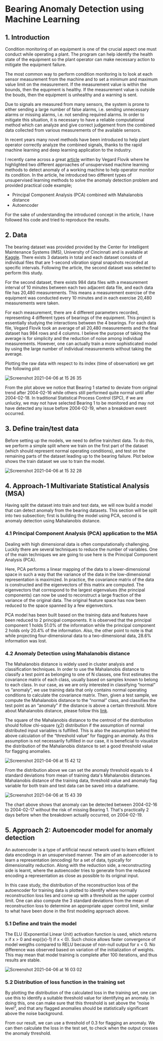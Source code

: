 # Bearing Anomaly Detection using Machine Learning

## 1. Introduction
Condition monitoring of an equipment is one of the crucial aspect one must conduct while operating a plant. The program can help identify the health state of the equipment so the plant operator can make necessary action to mitigate the equipment failure.

The most common way to perform condition monitoring is to look at each sensor measurement from the machine and to set a minimum and maximum value limit on the measurement. If the measurement value is within the bounds, then the equpment is healthy. If the measurement value is outside the bouds, then the equipment is unhealthy and a warning is sent.

Due to signals are measured from many sensors, the system is prone to either sending a large number of false alarms, i.e. sending unnecessary alarms or missing alarms, i.e. not sending required alarms. In order to mitigate this situation, it is necessary to have a reliable computational method which can analyze and give correct judgement from the combined data collected from various measurements of the available sensors.

In recent years many novel methods have been introduced to help plant operator correctly analyze the combined signals, thanks to the rapid machine learning and deep learning application to the industry. 

I recently came across a great [article](https://towardsdatascience.com/how-to-use-machine-learning-for-anomaly-detection-and-condition-monitoring-6742f82900d7) written by Vegard Flovik where he highlighted two different approaches of unsupervised machine learning methods to detect anomaly of a working machine to help operator monitor its condition. In the article, he introduced two different types of unsupervised learning methods to solve the anomaly detection problem and provided practical code example;
* Principal Component Analysis (PCA) combined with Mahalanobis distance
* Autoencoder

For the sake of understanding the introduced concept in the article, I have followed his code and tried to reproduce the results.


## 2. Data

The bearing dataset was provided  provided by the Center for Intelligent Maintenance Systems (IMS), University of Cincinnati and is available at [Kaggle](https://www.kaggle.com/vinayak123tyagi/bearing-dataset). There exists 3 datasets in total and each dataset consists of individual files that are 1-second vibration signal snapshots recorded at specific intervals. Following the article, the second dataset was selected to perform this study.

For the second dataset, there exists 984 data files with a measurement interval of 10 minutes between each two adjacent data file, and each data file has 20,480 measurements. This means a measurement exercise of the equipment was conducted every 10 minutes and in each exercise 20,480 measurements were taken.

For each measurement, there are 4 different parameters recorded, representing 4 different types of bearings of the equipment. This project is essentially studying the interactions between the 4 bearings. For each data file, Vegard Flovik took an average of all 20,480 measurements and the final dataset has 984 rows and 4 columns. I believe the purpose of taking the average is for simplicity and the reduction of noise among individual measurements. However, one can actually train a more sophisticated model by using the large number of individual measurements without taking the average.

Plotting the raw data with respect to its index (time of observation) we get the following plot

![Screenshot 2021-04-06 at 15 26 35](https://user-images.githubusercontent.com/76395229/113718341-d383a380-96ec-11eb-83dd-142a62a85100.png)

From the plot above we notice that Bearing 1 started to deviate from original trend after 2004-02-16 while others still performed quite normal until after 2004-02-18. In traditional Statistical Process Control (SPC), if we are unlucky, we may not have selected Bearing 1 to be monitored and may not have detected any issue before 2004-02-19, when a breakdown event occurred.

## 3. Define train/test data

Before setting up the models, we need to define train/test data. To do this, we perform a simple split where we train on the first part of the dataset (which should represent normal operating conditions), and test on the remaining parts of the dataset leading up to the bearing failure. Plot below shows the train dataset we use to train the model.

![Screenshot 2021-04-06 at 15 32 28](https://user-images.githubusercontent.com/76395229/113718990-7b00d600-96ed-11eb-99a4-cbf4790a8c6c.png)

## 4. Approach-1 Multivariate Statistical Analysis (MSA)

Having split the dataset into train and test data, we will now build a model that can detect anomaly from the bearing datasets. This section will be split into two subsection; first is building the model using PCA, second is anomaly detection using Mahalanobis distance.

### 4.1 Principal Component Analysis (PCA) application to the MSA

Dealing with high dimensional data is often computationally challenging. Luckily there are several techniques to reduce the number of variables. One of the main techniques we are going to use here is the Principal Component Analysis (PCA). 

Here, PCA performs a linear mapping of the data to a lower-dimensional space in such a way that the variance of the data in the low-dimensional representation is maximized. In practice, the covariance matrix of the data is constructed and the eigenvectors of this matrix are computed. The eigenvectors that correspond to the largest eigenvalues (the principal components) can now be used to reconstruct a large fraction of the variance of the original data. The original feature space has now been reduced to the space spanned by a few eigenvectors.

PCA model has been built based on the training data and features have been reduced to 2 principal components. It is observed that the principal component 1 holds 51.0% of the information while the principal component 2 holds only 20.4% of the information. Also, the other point to note is that while projecting four-dimensional data to a two-dimensional data, 28.6% information was lost.


### 4.2 Anomaly Detection using Mahalanobis distance

The Mahalanobis distance is widely used in cluster analysis and classification techniques. In order to use the Mahalanobis distance to classify a test point as belonging to one of N classes, one first estimates the covariance matrix of each class, usually based on samples known to belong to each class. In our case, as we are only interested in classifying “normal” vs “anomaly”, we use training data that only contains normal operating conditions to calculate the covariance matrix. Then, given a test sample, we compute the Mahalanobis distance to the “normal” class, and classifies the test point as an “anomaly” if the distance is above a certain threshold. More about Mahalanobis distance, please follow this [link](https://www.machinelearningplus.com/statistics/mahalanobis-distance/).

The square of the Mahalanobis distance to the centroid of the distribution should follow chi-square (χ2) distribution if the assumption of normal distributed input variables is fulfilled. This is also the assumption behind the above calculation of the “threshold value” for flagging an anomaly. As this assumption is not necessarily fulfilled in our case, it is beneficial to visualize the distribution of the Mahalanobis distance to set a good threshold value for flagging anomalies.

![Screenshot 2021-04-06 at 15 42 12](https://user-images.githubusercontent.com/76395229/113720249-bc45b580-96ee-11eb-8a17-cc3964ba66c1.png)

From the distribution above we can set the anomaly threshold equals to 4 standard deviations from mean of training data's Mahalanobis distances. Mahalanobis distance of the training data, threshold value and anomaly flag variable for both train and test data can be saved into a dataframe.

![Screenshot 2021-04-06 at 15 43 39](https://user-images.githubusercontent.com/76395229/113720495-fca53380-96ee-11eb-8715-bd2627c5c658.png)

The chart above shows that anomaly can be detected between 2004-02-16 to 2004-02-17 without the risk of missing Bearing 1. That's practically 2 days before when the breakdown actually occurred, on 2004-02-19.

## 5. Approach 2: Autoencoder model for anomaly detection

An autoencoder is a type of artificial neural network used to learn efficient data encodings in an unsupervised manner. The aim of an autoencoder is to learn a representation (encoding) for a set of data, typically for dimensionality reduction. Along with the reduction side, a reconstructing side is learnt, where the autoencoder tries to generate from the reduced encoding a representation as close as possible to its original input.

In this case study, the distribution of the reconstruction loss of the autoencoder for training data is plotted to identify where normally reconstruction loss lies and come up with a threshold as the upper control limit. One can also compute the 3 standard deviations from the mean of reconstruction loss to determine an appropriate upper control limit, similar to what have been done in the first modeling approach above.

### 5.1 Define and train the model

The ELU (Exponential Linear Unit) activation function is used, which returns x if x > 0 and exp((x)-1) if x < 0). Such choice allows faster convergence of model weigths compared to RELU because of non-null output for x < 0. No difference was observed based on variation of the initialization of weights. This may mean that model training is complete after 100 iterations, and thus results are stable.

![Screenshot 2021-04-06 at 16 03 02](https://user-images.githubusercontent.com/76395229/113723412-9ec61b00-96f1-11eb-93db-ba36e1b0af97.png)


### 5.2 Distribution of loss function in the training set

By plotting the distribution of the calculated loss in the training set, one can use this to identify a suitable threshold value for identifying an anomaly. In doing this, one can make sure that this threshold is set above the “noise level”, and that any flagged anomalies should be statistically significant above the noise background.

From our result, we can use a threshold of 0.3 for flagging an anomaly. We can then calculate the loss in the test set, to check when the output crosses the anomaly threshold.


